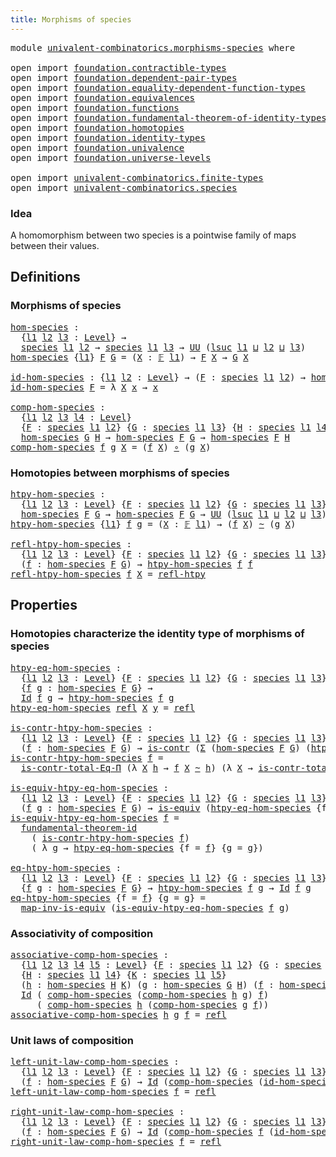 ```yaml
---
title: Morphisms of species
---
```


<pre class="Agda"><a id="46" class="Keyword">module</a> <a id="53" href="univalent-combinatorics.morphisms-species.html" class="Module">univalent-combinatorics.morphisms-species</a> <a id="95" class="Keyword">where</a>

<a id="102" class="Keyword">open</a> <a id="107" class="Keyword">import</a> <a id="114" href="foundation.contractible-types.html" class="Module">foundation.contractible-types</a>
<a id="144" class="Keyword">open</a> <a id="149" class="Keyword">import</a> <a id="156" href="foundation.dependent-pair-types.html" class="Module">foundation.dependent-pair-types</a>
<a id="188" class="Keyword">open</a> <a id="193" class="Keyword">import</a> <a id="200" href="foundation.equality-dependent-function-types.html" class="Module">foundation.equality-dependent-function-types</a>
<a id="245" class="Keyword">open</a> <a id="250" class="Keyword">import</a> <a id="257" href="foundation.equivalences.html" class="Module">foundation.equivalences</a>
<a id="281" class="Keyword">open</a> <a id="286" class="Keyword">import</a> <a id="293" href="foundation.functions.html" class="Module">foundation.functions</a>
<a id="314" class="Keyword">open</a> <a id="319" class="Keyword">import</a> <a id="326" href="foundation.fundamental-theorem-of-identity-types.html" class="Module">foundation.fundamental-theorem-of-identity-types</a>
<a id="375" class="Keyword">open</a> <a id="380" class="Keyword">import</a> <a id="387" href="foundation.homotopies.html" class="Module">foundation.homotopies</a>
<a id="409" class="Keyword">open</a> <a id="414" class="Keyword">import</a> <a id="421" href="foundation.identity-types.html" class="Module">foundation.identity-types</a>
<a id="447" class="Keyword">open</a> <a id="452" class="Keyword">import</a> <a id="459" href="foundation.univalence.html" class="Module">foundation.univalence</a>
<a id="481" class="Keyword">open</a> <a id="486" class="Keyword">import</a> <a id="493" href="foundation.universe-levels.html" class="Module">foundation.universe-levels</a>

<a id="521" class="Keyword">open</a> <a id="526" class="Keyword">import</a> <a id="533" href="univalent-combinatorics.finite-types.html" class="Module">univalent-combinatorics.finite-types</a>
<a id="570" class="Keyword">open</a> <a id="575" class="Keyword">import</a> <a id="582" href="univalent-combinatorics.species.html" class="Module">univalent-combinatorics.species</a>
</pre>
### Idea

A homomorphism between two species is a pointwise family of
maps between their values.

## Definitions

### Morphisms of species

<pre class="Agda"><a id="hom-species"></a><a id="767" href="univalent-combinatorics.morphisms-species.html#767" class="Function">hom-species</a> <a id="779" class="Symbol">:</a>
  <a id="783" class="Symbol">{</a><a id="784" href="univalent-combinatorics.morphisms-species.html#784" class="Bound">l1</a> <a id="787" href="univalent-combinatorics.morphisms-species.html#787" class="Bound">l2</a> <a id="790" href="univalent-combinatorics.morphisms-species.html#790" class="Bound">l3</a> <a id="793" class="Symbol">:</a> <a id="795" href="Agda.Primitive.html#597" class="Postulate">Level</a><a id="800" class="Symbol">}</a> <a id="802" class="Symbol">→</a>
  <a id="806" href="univalent-combinatorics.species.html#429" class="Function">species</a> <a id="814" href="univalent-combinatorics.morphisms-species.html#784" class="Bound">l1</a> <a id="817" href="univalent-combinatorics.morphisms-species.html#787" class="Bound">l2</a> <a id="820" class="Symbol">→</a> <a id="822" href="univalent-combinatorics.species.html#429" class="Function">species</a> <a id="830" href="univalent-combinatorics.morphisms-species.html#784" class="Bound">l1</a> <a id="833" href="univalent-combinatorics.morphisms-species.html#790" class="Bound">l3</a> <a id="836" class="Symbol">→</a> <a id="838" href="foundation-core.universe-levels.html#235" class="Primitive">UU</a> <a id="841" class="Symbol">(</a><a id="842" href="Agda.Primitive.html#780" class="Primitive">lsuc</a> <a id="847" href="univalent-combinatorics.morphisms-species.html#784" class="Bound">l1</a> <a id="850" href="Agda.Primitive.html#810" class="Primitive Operator">⊔</a> <a id="852" href="univalent-combinatorics.morphisms-species.html#787" class="Bound">l2</a> <a id="855" href="Agda.Primitive.html#810" class="Primitive Operator">⊔</a> <a id="857" href="univalent-combinatorics.morphisms-species.html#790" class="Bound">l3</a><a id="859" class="Symbol">)</a>
<a id="861" href="univalent-combinatorics.morphisms-species.html#767" class="Function">hom-species</a> <a id="873" class="Symbol">{</a><a id="874" href="univalent-combinatorics.morphisms-species.html#874" class="Bound">l1</a><a id="876" class="Symbol">}</a> <a id="878" href="univalent-combinatorics.morphisms-species.html#878" class="Bound">F</a> <a id="880" href="univalent-combinatorics.morphisms-species.html#880" class="Bound">G</a> <a id="882" class="Symbol">=</a> <a id="884" class="Symbol">(</a><a id="885" href="univalent-combinatorics.morphisms-species.html#885" class="Bound">X</a> <a id="887" class="Symbol">:</a> <a id="889" href="univalent-combinatorics.finite-types.html#4550" class="Function">𝔽</a> <a id="891" href="univalent-combinatorics.morphisms-species.html#874" class="Bound">l1</a><a id="893" class="Symbol">)</a> <a id="895" class="Symbol">→</a> <a id="897" href="univalent-combinatorics.morphisms-species.html#878" class="Bound">F</a> <a id="899" href="univalent-combinatorics.morphisms-species.html#885" class="Bound">X</a> <a id="901" class="Symbol">→</a> <a id="903" href="univalent-combinatorics.morphisms-species.html#880" class="Bound">G</a> <a id="905" href="univalent-combinatorics.morphisms-species.html#885" class="Bound">X</a>

<a id="id-hom-species"></a><a id="908" href="univalent-combinatorics.morphisms-species.html#908" class="Function">id-hom-species</a> <a id="923" class="Symbol">:</a> <a id="925" class="Symbol">{</a><a id="926" href="univalent-combinatorics.morphisms-species.html#926" class="Bound">l1</a> <a id="929" href="univalent-combinatorics.morphisms-species.html#929" class="Bound">l2</a> <a id="932" class="Symbol">:</a> <a id="934" href="Agda.Primitive.html#597" class="Postulate">Level</a><a id="939" class="Symbol">}</a> <a id="941" class="Symbol">→</a> <a id="943" class="Symbol">(</a><a id="944" href="univalent-combinatorics.morphisms-species.html#944" class="Bound">F</a> <a id="946" class="Symbol">:</a> <a id="948" href="univalent-combinatorics.species.html#429" class="Function">species</a> <a id="956" href="univalent-combinatorics.morphisms-species.html#926" class="Bound">l1</a> <a id="959" href="univalent-combinatorics.morphisms-species.html#929" class="Bound">l2</a><a id="961" class="Symbol">)</a> <a id="963" class="Symbol">→</a> <a id="965" href="univalent-combinatorics.morphisms-species.html#767" class="Function">hom-species</a> <a id="977" href="univalent-combinatorics.morphisms-species.html#944" class="Bound">F</a> <a id="979" href="univalent-combinatorics.morphisms-species.html#944" class="Bound">F</a>
<a id="981" href="univalent-combinatorics.morphisms-species.html#908" class="Function">id-hom-species</a> <a id="996" href="univalent-combinatorics.morphisms-species.html#996" class="Bound">F</a> <a id="998" class="Symbol">=</a> <a id="1000" class="Symbol">λ</a> <a id="1002" href="univalent-combinatorics.morphisms-species.html#1002" class="Bound">X</a> <a id="1004" href="univalent-combinatorics.morphisms-species.html#1004" class="Bound">x</a> <a id="1006" class="Symbol">→</a> <a id="1008" href="univalent-combinatorics.morphisms-species.html#1004" class="Bound">x</a> 

<a id="comp-hom-species"></a><a id="1012" href="univalent-combinatorics.morphisms-species.html#1012" class="Function">comp-hom-species</a> <a id="1029" class="Symbol">:</a>
  <a id="1033" class="Symbol">{</a><a id="1034" href="univalent-combinatorics.morphisms-species.html#1034" class="Bound">l1</a> <a id="1037" href="univalent-combinatorics.morphisms-species.html#1037" class="Bound">l2</a> <a id="1040" href="univalent-combinatorics.morphisms-species.html#1040" class="Bound">l3</a> <a id="1043" href="univalent-combinatorics.morphisms-species.html#1043" class="Bound">l4</a> <a id="1046" class="Symbol">:</a> <a id="1048" href="Agda.Primitive.html#597" class="Postulate">Level</a><a id="1053" class="Symbol">}</a>
  <a id="1057" class="Symbol">{</a><a id="1058" href="univalent-combinatorics.morphisms-species.html#1058" class="Bound">F</a> <a id="1060" class="Symbol">:</a> <a id="1062" href="univalent-combinatorics.species.html#429" class="Function">species</a> <a id="1070" href="univalent-combinatorics.morphisms-species.html#1034" class="Bound">l1</a> <a id="1073" href="univalent-combinatorics.morphisms-species.html#1037" class="Bound">l2</a><a id="1075" class="Symbol">}</a> <a id="1077" class="Symbol">{</a><a id="1078" href="univalent-combinatorics.morphisms-species.html#1078" class="Bound">G</a> <a id="1080" class="Symbol">:</a> <a id="1082" href="univalent-combinatorics.species.html#429" class="Function">species</a> <a id="1090" href="univalent-combinatorics.morphisms-species.html#1034" class="Bound">l1</a> <a id="1093" href="univalent-combinatorics.morphisms-species.html#1040" class="Bound">l3</a><a id="1095" class="Symbol">}</a> <a id="1097" class="Symbol">{</a><a id="1098" href="univalent-combinatorics.morphisms-species.html#1098" class="Bound">H</a> <a id="1100" class="Symbol">:</a> <a id="1102" href="univalent-combinatorics.species.html#429" class="Function">species</a> <a id="1110" href="univalent-combinatorics.morphisms-species.html#1034" class="Bound">l1</a> <a id="1113" href="univalent-combinatorics.morphisms-species.html#1043" class="Bound">l4</a><a id="1115" class="Symbol">}</a> <a id="1117" class="Symbol">→</a>
  <a id="1121" href="univalent-combinatorics.morphisms-species.html#767" class="Function">hom-species</a> <a id="1133" href="univalent-combinatorics.morphisms-species.html#1078" class="Bound">G</a> <a id="1135" href="univalent-combinatorics.morphisms-species.html#1098" class="Bound">H</a> <a id="1137" class="Symbol">→</a> <a id="1139" href="univalent-combinatorics.morphisms-species.html#767" class="Function">hom-species</a> <a id="1151" href="univalent-combinatorics.morphisms-species.html#1058" class="Bound">F</a> <a id="1153" href="univalent-combinatorics.morphisms-species.html#1078" class="Bound">G</a> <a id="1155" class="Symbol">→</a> <a id="1157" href="univalent-combinatorics.morphisms-species.html#767" class="Function">hom-species</a> <a id="1169" href="univalent-combinatorics.morphisms-species.html#1058" class="Bound">F</a> <a id="1171" href="univalent-combinatorics.morphisms-species.html#1098" class="Bound">H</a>
<a id="1173" href="univalent-combinatorics.morphisms-species.html#1012" class="Function">comp-hom-species</a> <a id="1190" href="univalent-combinatorics.morphisms-species.html#1190" class="Bound">f</a> <a id="1192" href="univalent-combinatorics.morphisms-species.html#1192" class="Bound">g</a> <a id="1194" href="univalent-combinatorics.morphisms-species.html#1194" class="Bound">X</a> <a id="1196" class="Symbol">=</a> <a id="1198" class="Symbol">(</a><a id="1199" href="univalent-combinatorics.morphisms-species.html#1190" class="Bound">f</a> <a id="1201" href="univalent-combinatorics.morphisms-species.html#1194" class="Bound">X</a><a id="1202" class="Symbol">)</a> <a id="1204" href="foundation-core.functions.html#420" class="Function Operator">∘</a> <a id="1206" class="Symbol">(</a><a id="1207" href="univalent-combinatorics.morphisms-species.html#1192" class="Bound">g</a> <a id="1209" href="univalent-combinatorics.morphisms-species.html#1194" class="Bound">X</a><a id="1210" class="Symbol">)</a>
</pre>
### Homotopies between morphisms of species

<pre class="Agda"><a id="htpy-hom-species"></a><a id="1270" href="univalent-combinatorics.morphisms-species.html#1270" class="Function">htpy-hom-species</a> <a id="1287" class="Symbol">:</a>
  <a id="1291" class="Symbol">{</a><a id="1292" href="univalent-combinatorics.morphisms-species.html#1292" class="Bound">l1</a> <a id="1295" href="univalent-combinatorics.morphisms-species.html#1295" class="Bound">l2</a> <a id="1298" href="univalent-combinatorics.morphisms-species.html#1298" class="Bound">l3</a> <a id="1301" class="Symbol">:</a> <a id="1303" href="Agda.Primitive.html#597" class="Postulate">Level</a><a id="1308" class="Symbol">}</a> <a id="1310" class="Symbol">{</a><a id="1311" href="univalent-combinatorics.morphisms-species.html#1311" class="Bound">F</a> <a id="1313" class="Symbol">:</a> <a id="1315" href="univalent-combinatorics.species.html#429" class="Function">species</a> <a id="1323" href="univalent-combinatorics.morphisms-species.html#1292" class="Bound">l1</a> <a id="1326" href="univalent-combinatorics.morphisms-species.html#1295" class="Bound">l2</a><a id="1328" class="Symbol">}</a> <a id="1330" class="Symbol">{</a><a id="1331" href="univalent-combinatorics.morphisms-species.html#1331" class="Bound">G</a> <a id="1333" class="Symbol">:</a> <a id="1335" href="univalent-combinatorics.species.html#429" class="Function">species</a> <a id="1343" href="univalent-combinatorics.morphisms-species.html#1292" class="Bound">l1</a> <a id="1346" href="univalent-combinatorics.morphisms-species.html#1298" class="Bound">l3</a><a id="1348" class="Symbol">}</a> <a id="1350" class="Symbol">→</a>
  <a id="1354" href="univalent-combinatorics.morphisms-species.html#767" class="Function">hom-species</a> <a id="1366" href="univalent-combinatorics.morphisms-species.html#1311" class="Bound">F</a> <a id="1368" href="univalent-combinatorics.morphisms-species.html#1331" class="Bound">G</a> <a id="1370" class="Symbol">→</a> <a id="1372" href="univalent-combinatorics.morphisms-species.html#767" class="Function">hom-species</a> <a id="1384" href="univalent-combinatorics.morphisms-species.html#1311" class="Bound">F</a> <a id="1386" href="univalent-combinatorics.morphisms-species.html#1331" class="Bound">G</a> <a id="1388" class="Symbol">→</a> <a id="1390" href="foundation-core.universe-levels.html#235" class="Primitive">UU</a> <a id="1393" class="Symbol">(</a><a id="1394" href="Agda.Primitive.html#780" class="Primitive">lsuc</a> <a id="1399" href="univalent-combinatorics.morphisms-species.html#1292" class="Bound">l1</a> <a id="1402" href="Agda.Primitive.html#810" class="Primitive Operator">⊔</a> <a id="1404" href="univalent-combinatorics.morphisms-species.html#1295" class="Bound">l2</a> <a id="1407" href="Agda.Primitive.html#810" class="Primitive Operator">⊔</a> <a id="1409" href="univalent-combinatorics.morphisms-species.html#1298" class="Bound">l3</a><a id="1411" class="Symbol">)</a>
<a id="1413" href="univalent-combinatorics.morphisms-species.html#1270" class="Function">htpy-hom-species</a> <a id="1430" class="Symbol">{</a><a id="1431" href="univalent-combinatorics.morphisms-species.html#1431" class="Bound">l1</a><a id="1433" class="Symbol">}</a> <a id="1435" href="univalent-combinatorics.morphisms-species.html#1435" class="Bound">f</a> <a id="1437" href="univalent-combinatorics.morphisms-species.html#1437" class="Bound">g</a> <a id="1439" class="Symbol">=</a> <a id="1441" class="Symbol">(</a><a id="1442" href="univalent-combinatorics.morphisms-species.html#1442" class="Bound">X</a> <a id="1444" class="Symbol">:</a> <a id="1446" href="univalent-combinatorics.finite-types.html#4550" class="Function">𝔽</a> <a id="1448" href="univalent-combinatorics.morphisms-species.html#1431" class="Bound">l1</a><a id="1450" class="Symbol">)</a> <a id="1452" class="Symbol">→</a> <a id="1454" class="Symbol">(</a><a id="1455" href="univalent-combinatorics.morphisms-species.html#1435" class="Bound">f</a> <a id="1457" href="univalent-combinatorics.morphisms-species.html#1442" class="Bound">X</a><a id="1458" class="Symbol">)</a> <a id="1460" href="foundation-core.homotopies.html#1249" class="Function Operator">~</a> <a id="1462" class="Symbol">(</a><a id="1463" href="univalent-combinatorics.morphisms-species.html#1437" class="Bound">g</a> <a id="1465" href="univalent-combinatorics.morphisms-species.html#1442" class="Bound">X</a><a id="1466" class="Symbol">)</a>

<a id="refl-htpy-hom-species"></a><a id="1469" href="univalent-combinatorics.morphisms-species.html#1469" class="Function">refl-htpy-hom-species</a> <a id="1491" class="Symbol">:</a>
  <a id="1495" class="Symbol">{</a><a id="1496" href="univalent-combinatorics.morphisms-species.html#1496" class="Bound">l1</a> <a id="1499" href="univalent-combinatorics.morphisms-species.html#1499" class="Bound">l2</a> <a id="1502" href="univalent-combinatorics.morphisms-species.html#1502" class="Bound">l3</a> <a id="1505" class="Symbol">:</a> <a id="1507" href="Agda.Primitive.html#597" class="Postulate">Level</a><a id="1512" class="Symbol">}</a> <a id="1514" class="Symbol">{</a><a id="1515" href="univalent-combinatorics.morphisms-species.html#1515" class="Bound">F</a> <a id="1517" class="Symbol">:</a> <a id="1519" href="univalent-combinatorics.species.html#429" class="Function">species</a> <a id="1527" href="univalent-combinatorics.morphisms-species.html#1496" class="Bound">l1</a> <a id="1530" href="univalent-combinatorics.morphisms-species.html#1499" class="Bound">l2</a><a id="1532" class="Symbol">}</a> <a id="1534" class="Symbol">{</a><a id="1535" href="univalent-combinatorics.morphisms-species.html#1535" class="Bound">G</a> <a id="1537" class="Symbol">:</a> <a id="1539" href="univalent-combinatorics.species.html#429" class="Function">species</a> <a id="1547" href="univalent-combinatorics.morphisms-species.html#1496" class="Bound">l1</a> <a id="1550" href="univalent-combinatorics.morphisms-species.html#1502" class="Bound">l3</a><a id="1552" class="Symbol">}</a>
  <a id="1556" class="Symbol">(</a><a id="1557" href="univalent-combinatorics.morphisms-species.html#1557" class="Bound">f</a> <a id="1559" class="Symbol">:</a> <a id="1561" href="univalent-combinatorics.morphisms-species.html#767" class="Function">hom-species</a> <a id="1573" href="univalent-combinatorics.morphisms-species.html#1515" class="Bound">F</a> <a id="1575" href="univalent-combinatorics.morphisms-species.html#1535" class="Bound">G</a><a id="1576" class="Symbol">)</a> <a id="1578" class="Symbol">→</a> <a id="1580" href="univalent-combinatorics.morphisms-species.html#1270" class="Function">htpy-hom-species</a> <a id="1597" href="univalent-combinatorics.morphisms-species.html#1557" class="Bound">f</a> <a id="1599" href="univalent-combinatorics.morphisms-species.html#1557" class="Bound">f</a>
<a id="1601" href="univalent-combinatorics.morphisms-species.html#1469" class="Function">refl-htpy-hom-species</a> <a id="1623" href="univalent-combinatorics.morphisms-species.html#1623" class="Bound">f</a> <a id="1625" href="univalent-combinatorics.morphisms-species.html#1625" class="Bound">X</a> <a id="1627" class="Symbol">=</a> <a id="1629" href="foundation-core.homotopies.html#1368" class="Function">refl-htpy</a>
</pre>
## Properties

### Homotopies characterize the identity type of morphisms of species

<pre class="Agda"><a id="htpy-eq-hom-species"></a><a id="1738" href="univalent-combinatorics.morphisms-species.html#1738" class="Function">htpy-eq-hom-species</a> <a id="1758" class="Symbol">:</a>
  <a id="1762" class="Symbol">{</a><a id="1763" href="univalent-combinatorics.morphisms-species.html#1763" class="Bound">l1</a> <a id="1766" href="univalent-combinatorics.morphisms-species.html#1766" class="Bound">l2</a> <a id="1769" href="univalent-combinatorics.morphisms-species.html#1769" class="Bound">l3</a> <a id="1772" class="Symbol">:</a> <a id="1774" href="Agda.Primitive.html#597" class="Postulate">Level</a><a id="1779" class="Symbol">}</a> <a id="1781" class="Symbol">{</a><a id="1782" href="univalent-combinatorics.morphisms-species.html#1782" class="Bound">F</a> <a id="1784" class="Symbol">:</a> <a id="1786" href="univalent-combinatorics.species.html#429" class="Function">species</a> <a id="1794" href="univalent-combinatorics.morphisms-species.html#1763" class="Bound">l1</a> <a id="1797" href="univalent-combinatorics.morphisms-species.html#1766" class="Bound">l2</a><a id="1799" class="Symbol">}</a> <a id="1801" class="Symbol">{</a><a id="1802" href="univalent-combinatorics.morphisms-species.html#1802" class="Bound">G</a> <a id="1804" class="Symbol">:</a> <a id="1806" href="univalent-combinatorics.species.html#429" class="Function">species</a> <a id="1814" href="univalent-combinatorics.morphisms-species.html#1763" class="Bound">l1</a> <a id="1817" href="univalent-combinatorics.morphisms-species.html#1769" class="Bound">l3</a><a id="1819" class="Symbol">}</a>
  <a id="1823" class="Symbol">{</a><a id="1824" href="univalent-combinatorics.morphisms-species.html#1824" class="Bound">f</a> <a id="1826" href="univalent-combinatorics.morphisms-species.html#1826" class="Bound">g</a> <a id="1828" class="Symbol">:</a> <a id="1830" href="univalent-combinatorics.morphisms-species.html#767" class="Function">hom-species</a> <a id="1842" href="univalent-combinatorics.morphisms-species.html#1782" class="Bound">F</a> <a id="1844" href="univalent-combinatorics.morphisms-species.html#1802" class="Bound">G</a><a id="1845" class="Symbol">}</a> <a id="1847" class="Symbol">→</a>
  <a id="1851" href="foundation-core.identity-types.html#1767" class="Datatype">Id</a> <a id="1854" href="univalent-combinatorics.morphisms-species.html#1824" class="Bound">f</a> <a id="1856" href="univalent-combinatorics.morphisms-species.html#1826" class="Bound">g</a> <a id="1858" class="Symbol">→</a> <a id="1860" href="univalent-combinatorics.morphisms-species.html#1270" class="Function">htpy-hom-species</a> <a id="1877" href="univalent-combinatorics.morphisms-species.html#1824" class="Bound">f</a> <a id="1879" href="univalent-combinatorics.morphisms-species.html#1826" class="Bound">g</a>
<a id="1881" href="univalent-combinatorics.morphisms-species.html#1738" class="Function">htpy-eq-hom-species</a> <a id="1901" href="foundation-core.identity-types.html#1820" class="InductiveConstructor">refl</a> <a id="1906" href="univalent-combinatorics.morphisms-species.html#1906" class="Bound">X</a> <a id="1908" href="univalent-combinatorics.morphisms-species.html#1908" class="Bound">y</a> <a id="1910" class="Symbol">=</a> <a id="1912" href="foundation-core.identity-types.html#1820" class="InductiveConstructor">refl</a>

<a id="is-contr-htpy-hom-species"></a><a id="1918" href="univalent-combinatorics.morphisms-species.html#1918" class="Function">is-contr-htpy-hom-species</a> <a id="1944" class="Symbol">:</a>
  <a id="1948" class="Symbol">{</a><a id="1949" href="univalent-combinatorics.morphisms-species.html#1949" class="Bound">l1</a> <a id="1952" href="univalent-combinatorics.morphisms-species.html#1952" class="Bound">l2</a> <a id="1955" href="univalent-combinatorics.morphisms-species.html#1955" class="Bound">l3</a> <a id="1958" class="Symbol">:</a> <a id="1960" href="Agda.Primitive.html#597" class="Postulate">Level</a><a id="1965" class="Symbol">}</a> <a id="1967" class="Symbol">{</a><a id="1968" href="univalent-combinatorics.morphisms-species.html#1968" class="Bound">F</a> <a id="1970" class="Symbol">:</a> <a id="1972" href="univalent-combinatorics.species.html#429" class="Function">species</a> <a id="1980" href="univalent-combinatorics.morphisms-species.html#1949" class="Bound">l1</a> <a id="1983" href="univalent-combinatorics.morphisms-species.html#1952" class="Bound">l2</a><a id="1985" class="Symbol">}</a> <a id="1987" class="Symbol">{</a><a id="1988" href="univalent-combinatorics.morphisms-species.html#1988" class="Bound">G</a> <a id="1990" class="Symbol">:</a> <a id="1992" href="univalent-combinatorics.species.html#429" class="Function">species</a> <a id="2000" href="univalent-combinatorics.morphisms-species.html#1949" class="Bound">l1</a> <a id="2003" href="univalent-combinatorics.morphisms-species.html#1955" class="Bound">l3</a><a id="2005" class="Symbol">}</a>
  <a id="2009" class="Symbol">(</a><a id="2010" href="univalent-combinatorics.morphisms-species.html#2010" class="Bound">f</a> <a id="2012" class="Symbol">:</a> <a id="2014" href="univalent-combinatorics.morphisms-species.html#767" class="Function">hom-species</a> <a id="2026" href="univalent-combinatorics.morphisms-species.html#1968" class="Bound">F</a> <a id="2028" href="univalent-combinatorics.morphisms-species.html#1988" class="Bound">G</a><a id="2029" class="Symbol">)</a> <a id="2031" class="Symbol">→</a> <a id="2033" href="foundation-core.contractible-types.html#1006" class="Function">is-contr</a> <a id="2042" class="Symbol">(</a><a id="2043" href="foundation-core.dependent-pair-types.html#515" class="Record">Σ</a> <a id="2045" class="Symbol">(</a><a id="2046" href="univalent-combinatorics.morphisms-species.html#767" class="Function">hom-species</a> <a id="2058" href="univalent-combinatorics.morphisms-species.html#1968" class="Bound">F</a> <a id="2060" href="univalent-combinatorics.morphisms-species.html#1988" class="Bound">G</a><a id="2061" class="Symbol">)</a> <a id="2063" class="Symbol">(</a><a id="2064" href="univalent-combinatorics.morphisms-species.html#1270" class="Function">htpy-hom-species</a> <a id="2081" href="univalent-combinatorics.morphisms-species.html#2010" class="Bound">f</a><a id="2082" class="Symbol">))</a>
<a id="2085" href="univalent-combinatorics.morphisms-species.html#1918" class="Function">is-contr-htpy-hom-species</a> <a id="2111" href="univalent-combinatorics.morphisms-species.html#2111" class="Bound">f</a> <a id="2113" class="Symbol">=</a>
  <a id="2117" href="foundation.equality-dependent-function-types.html#1031" class="Function">is-contr-total-Eq-Π</a> <a id="2137" class="Symbol">(λ</a> <a id="2140" href="univalent-combinatorics.morphisms-species.html#2140" class="Bound">X</a> <a id="2142" href="univalent-combinatorics.morphisms-species.html#2142" class="Bound">h</a> <a id="2144" class="Symbol">→</a> <a id="2146" href="univalent-combinatorics.morphisms-species.html#2111" class="Bound">f</a> <a id="2148" href="univalent-combinatorics.morphisms-species.html#2140" class="Bound">X</a> <a id="2150" href="foundation-core.homotopies.html#1249" class="Function Operator">~</a> <a id="2152" href="univalent-combinatorics.morphisms-species.html#2142" class="Bound">h</a><a id="2153" class="Symbol">)</a> <a id="2155" class="Symbol">(λ</a> <a id="2158" href="univalent-combinatorics.morphisms-species.html#2158" class="Bound">X</a> <a id="2160" class="Symbol">→</a> <a id="2162" href="foundation.homotopies.html#3155" class="Function">is-contr-total-htpy</a> <a id="2182" class="Symbol">(</a><a id="2183" href="univalent-combinatorics.morphisms-species.html#2111" class="Bound">f</a> <a id="2185" href="univalent-combinatorics.morphisms-species.html#2158" class="Bound">X</a><a id="2186" class="Symbol">))</a>

<a id="is-equiv-htpy-eq-hom-species"></a><a id="2190" href="univalent-combinatorics.morphisms-species.html#2190" class="Function">is-equiv-htpy-eq-hom-species</a> <a id="2219" class="Symbol">:</a>
  <a id="2223" class="Symbol">{</a><a id="2224" href="univalent-combinatorics.morphisms-species.html#2224" class="Bound">l1</a> <a id="2227" href="univalent-combinatorics.morphisms-species.html#2227" class="Bound">l2</a> <a id="2230" href="univalent-combinatorics.morphisms-species.html#2230" class="Bound">l3</a> <a id="2233" class="Symbol">:</a> <a id="2235" href="Agda.Primitive.html#597" class="Postulate">Level</a><a id="2240" class="Symbol">}</a> <a id="2242" class="Symbol">{</a><a id="2243" href="univalent-combinatorics.morphisms-species.html#2243" class="Bound">F</a> <a id="2245" class="Symbol">:</a> <a id="2247" href="univalent-combinatorics.species.html#429" class="Function">species</a> <a id="2255" href="univalent-combinatorics.morphisms-species.html#2224" class="Bound">l1</a> <a id="2258" href="univalent-combinatorics.morphisms-species.html#2227" class="Bound">l2</a><a id="2260" class="Symbol">}</a> <a id="2262" class="Symbol">{</a><a id="2263" href="univalent-combinatorics.morphisms-species.html#2263" class="Bound">G</a> <a id="2265" class="Symbol">:</a> <a id="2267" href="univalent-combinatorics.species.html#429" class="Function">species</a> <a id="2275" href="univalent-combinatorics.morphisms-species.html#2224" class="Bound">l1</a> <a id="2278" href="univalent-combinatorics.morphisms-species.html#2230" class="Bound">l3</a><a id="2280" class="Symbol">}</a>
  <a id="2284" class="Symbol">(</a><a id="2285" href="univalent-combinatorics.morphisms-species.html#2285" class="Bound">f</a> <a id="2287" href="univalent-combinatorics.morphisms-species.html#2287" class="Bound">g</a> <a id="2289" class="Symbol">:</a> <a id="2291" href="univalent-combinatorics.morphisms-species.html#767" class="Function">hom-species</a> <a id="2303" href="univalent-combinatorics.morphisms-species.html#2243" class="Bound">F</a> <a id="2305" href="univalent-combinatorics.morphisms-species.html#2263" class="Bound">G</a><a id="2306" class="Symbol">)</a> <a id="2308" class="Symbol">→</a> <a id="2310" href="foundation-core.equivalences.html#1556" class="Function">is-equiv</a> <a id="2319" class="Symbol">(</a><a id="2320" href="univalent-combinatorics.morphisms-species.html#1738" class="Function">htpy-eq-hom-species</a> <a id="2340" class="Symbol">{</a><a id="2341" class="Argument">f</a> <a id="2343" class="Symbol">=</a> <a id="2345" href="univalent-combinatorics.morphisms-species.html#2285" class="Bound">f</a><a id="2346" class="Symbol">}</a> <a id="2348" class="Symbol">{</a><a id="2349" class="Argument">g</a> <a id="2351" class="Symbol">=</a> <a id="2353" href="univalent-combinatorics.morphisms-species.html#2287" class="Bound">g</a><a id="2354" class="Symbol">})</a>
<a id="2357" href="univalent-combinatorics.morphisms-species.html#2190" class="Function">is-equiv-htpy-eq-hom-species</a> <a id="2386" href="univalent-combinatorics.morphisms-species.html#2386" class="Bound">f</a> <a id="2388" class="Symbol">=</a>
  <a id="2392" href="foundation-core.fundamental-theorem-of-identity-types.html#1894" class="Function">fundamental-theorem-id</a>
    <a id="2419" class="Symbol">(</a> <a id="2421" href="univalent-combinatorics.morphisms-species.html#1918" class="Function">is-contr-htpy-hom-species</a> <a id="2447" href="univalent-combinatorics.morphisms-species.html#2386" class="Bound">f</a><a id="2448" class="Symbol">)</a>
    <a id="2454" class="Symbol">(</a> <a id="2456" class="Symbol">λ</a> <a id="2458" href="univalent-combinatorics.morphisms-species.html#2458" class="Bound">g</a> <a id="2460" class="Symbol">→</a> <a id="2462" href="univalent-combinatorics.morphisms-species.html#1738" class="Function">htpy-eq-hom-species</a> <a id="2482" class="Symbol">{</a><a id="2483" class="Argument">f</a> <a id="2485" class="Symbol">=</a> <a id="2487" href="univalent-combinatorics.morphisms-species.html#2386" class="Bound">f</a><a id="2488" class="Symbol">}</a> <a id="2490" class="Symbol">{</a><a id="2491" class="Argument">g</a> <a id="2493" class="Symbol">=</a> <a id="2495" href="univalent-combinatorics.morphisms-species.html#2458" class="Bound">g</a><a id="2496" class="Symbol">})</a>

<a id="eq-htpy-hom-species"></a><a id="2500" href="univalent-combinatorics.morphisms-species.html#2500" class="Function">eq-htpy-hom-species</a> <a id="2520" class="Symbol">:</a>
  <a id="2524" class="Symbol">{</a><a id="2525" href="univalent-combinatorics.morphisms-species.html#2525" class="Bound">l1</a> <a id="2528" href="univalent-combinatorics.morphisms-species.html#2528" class="Bound">l2</a> <a id="2531" href="univalent-combinatorics.morphisms-species.html#2531" class="Bound">l3</a> <a id="2534" class="Symbol">:</a> <a id="2536" href="Agda.Primitive.html#597" class="Postulate">Level</a><a id="2541" class="Symbol">}</a> <a id="2543" class="Symbol">{</a><a id="2544" href="univalent-combinatorics.morphisms-species.html#2544" class="Bound">F</a> <a id="2546" class="Symbol">:</a> <a id="2548" href="univalent-combinatorics.species.html#429" class="Function">species</a> <a id="2556" href="univalent-combinatorics.morphisms-species.html#2525" class="Bound">l1</a> <a id="2559" href="univalent-combinatorics.morphisms-species.html#2528" class="Bound">l2</a><a id="2561" class="Symbol">}</a> <a id="2563" class="Symbol">{</a><a id="2564" href="univalent-combinatorics.morphisms-species.html#2564" class="Bound">G</a> <a id="2566" class="Symbol">:</a> <a id="2568" href="univalent-combinatorics.species.html#429" class="Function">species</a> <a id="2576" href="univalent-combinatorics.morphisms-species.html#2525" class="Bound">l1</a> <a id="2579" href="univalent-combinatorics.morphisms-species.html#2531" class="Bound">l3</a><a id="2581" class="Symbol">}</a>
  <a id="2585" class="Symbol">{</a><a id="2586" href="univalent-combinatorics.morphisms-species.html#2586" class="Bound">f</a> <a id="2588" href="univalent-combinatorics.morphisms-species.html#2588" class="Bound">g</a> <a id="2590" class="Symbol">:</a> <a id="2592" href="univalent-combinatorics.morphisms-species.html#767" class="Function">hom-species</a> <a id="2604" href="univalent-combinatorics.morphisms-species.html#2544" class="Bound">F</a> <a id="2606" href="univalent-combinatorics.morphisms-species.html#2564" class="Bound">G</a><a id="2607" class="Symbol">}</a> <a id="2609" class="Symbol">→</a> <a id="2611" href="univalent-combinatorics.morphisms-species.html#1270" class="Function">htpy-hom-species</a> <a id="2628" href="univalent-combinatorics.morphisms-species.html#2586" class="Bound">f</a> <a id="2630" href="univalent-combinatorics.morphisms-species.html#2588" class="Bound">g</a> <a id="2632" class="Symbol">→</a> <a id="2634" href="foundation-core.identity-types.html#1767" class="Datatype">Id</a> <a id="2637" href="univalent-combinatorics.morphisms-species.html#2586" class="Bound">f</a> <a id="2639" href="univalent-combinatorics.morphisms-species.html#2588" class="Bound">g</a> 
<a id="2642" href="univalent-combinatorics.morphisms-species.html#2500" class="Function">eq-htpy-hom-species</a> <a id="2662" class="Symbol">{</a><a id="2663" class="Argument">f</a> <a id="2665" class="Symbol">=</a> <a id="2667" href="univalent-combinatorics.morphisms-species.html#2667" class="Bound">f</a><a id="2668" class="Symbol">}</a> <a id="2670" class="Symbol">{</a><a id="2671" class="Argument">g</a> <a id="2673" class="Symbol">=</a> <a id="2675" href="univalent-combinatorics.morphisms-species.html#2675" class="Bound">g</a><a id="2676" class="Symbol">}</a> <a id="2678" class="Symbol">=</a>
  <a id="2682" href="foundation-core.equivalences.html#4187" class="Function">map-inv-is-equiv</a> <a id="2699" class="Symbol">(</a><a id="2700" href="univalent-combinatorics.morphisms-species.html#2190" class="Function">is-equiv-htpy-eq-hom-species</a> <a id="2729" href="univalent-combinatorics.morphisms-species.html#2667" class="Bound">f</a> <a id="2731" href="univalent-combinatorics.morphisms-species.html#2675" class="Bound">g</a><a id="2732" class="Symbol">)</a>
</pre>
### Associativity of composition

<pre class="Agda"><a id="associative-comp-hom-species"></a><a id="2781" href="univalent-combinatorics.morphisms-species.html#2781" class="Function">associative-comp-hom-species</a> <a id="2810" class="Symbol">:</a>
  <a id="2814" class="Symbol">{</a><a id="2815" href="univalent-combinatorics.morphisms-species.html#2815" class="Bound">l1</a> <a id="2818" href="univalent-combinatorics.morphisms-species.html#2818" class="Bound">l2</a> <a id="2821" href="univalent-combinatorics.morphisms-species.html#2821" class="Bound">l3</a> <a id="2824" href="univalent-combinatorics.morphisms-species.html#2824" class="Bound">l4</a> <a id="2827" href="univalent-combinatorics.morphisms-species.html#2827" class="Bound">l5</a> <a id="2830" class="Symbol">:</a> <a id="2832" href="Agda.Primitive.html#597" class="Postulate">Level</a><a id="2837" class="Symbol">}</a> <a id="2839" class="Symbol">{</a><a id="2840" href="univalent-combinatorics.morphisms-species.html#2840" class="Bound">F</a> <a id="2842" class="Symbol">:</a> <a id="2844" href="univalent-combinatorics.species.html#429" class="Function">species</a> <a id="2852" href="univalent-combinatorics.morphisms-species.html#2815" class="Bound">l1</a> <a id="2855" href="univalent-combinatorics.morphisms-species.html#2818" class="Bound">l2</a><a id="2857" class="Symbol">}</a> <a id="2859" class="Symbol">{</a><a id="2860" href="univalent-combinatorics.morphisms-species.html#2860" class="Bound">G</a> <a id="2862" class="Symbol">:</a> <a id="2864" href="univalent-combinatorics.species.html#429" class="Function">species</a> <a id="2872" href="univalent-combinatorics.morphisms-species.html#2815" class="Bound">l1</a> <a id="2875" href="univalent-combinatorics.morphisms-species.html#2821" class="Bound">l3</a><a id="2877" class="Symbol">}</a>
  <a id="2881" class="Symbol">{</a><a id="2882" href="univalent-combinatorics.morphisms-species.html#2882" class="Bound">H</a> <a id="2884" class="Symbol">:</a> <a id="2886" href="univalent-combinatorics.species.html#429" class="Function">species</a> <a id="2894" href="univalent-combinatorics.morphisms-species.html#2815" class="Bound">l1</a> <a id="2897" href="univalent-combinatorics.morphisms-species.html#2824" class="Bound">l4</a><a id="2899" class="Symbol">}</a> <a id="2901" class="Symbol">{</a><a id="2902" href="univalent-combinatorics.morphisms-species.html#2902" class="Bound">K</a> <a id="2904" class="Symbol">:</a> <a id="2906" href="univalent-combinatorics.species.html#429" class="Function">species</a> <a id="2914" href="univalent-combinatorics.morphisms-species.html#2815" class="Bound">l1</a> <a id="2917" href="univalent-combinatorics.morphisms-species.html#2827" class="Bound">l5</a><a id="2919" class="Symbol">}</a>
  <a id="2923" class="Symbol">(</a><a id="2924" href="univalent-combinatorics.morphisms-species.html#2924" class="Bound">h</a> <a id="2926" class="Symbol">:</a> <a id="2928" href="univalent-combinatorics.morphisms-species.html#767" class="Function">hom-species</a> <a id="2940" href="univalent-combinatorics.morphisms-species.html#2882" class="Bound">H</a> <a id="2942" href="univalent-combinatorics.morphisms-species.html#2902" class="Bound">K</a><a id="2943" class="Symbol">)</a> <a id="2945" class="Symbol">(</a><a id="2946" href="univalent-combinatorics.morphisms-species.html#2946" class="Bound">g</a> <a id="2948" class="Symbol">:</a> <a id="2950" href="univalent-combinatorics.morphisms-species.html#767" class="Function">hom-species</a> <a id="2962" href="univalent-combinatorics.morphisms-species.html#2860" class="Bound">G</a> <a id="2964" href="univalent-combinatorics.morphisms-species.html#2882" class="Bound">H</a><a id="2965" class="Symbol">)</a> <a id="2967" class="Symbol">(</a><a id="2968" href="univalent-combinatorics.morphisms-species.html#2968" class="Bound">f</a> <a id="2970" class="Symbol">:</a> <a id="2972" href="univalent-combinatorics.morphisms-species.html#767" class="Function">hom-species</a> <a id="2984" href="univalent-combinatorics.morphisms-species.html#2840" class="Bound">F</a> <a id="2986" href="univalent-combinatorics.morphisms-species.html#2860" class="Bound">G</a><a id="2987" class="Symbol">)</a> <a id="2989" class="Symbol">→</a>
  <a id="2993" href="foundation-core.identity-types.html#1767" class="Datatype">Id</a> <a id="2996" class="Symbol">(</a> <a id="2998" href="univalent-combinatorics.morphisms-species.html#1012" class="Function">comp-hom-species</a> <a id="3015" class="Symbol">(</a><a id="3016" href="univalent-combinatorics.morphisms-species.html#1012" class="Function">comp-hom-species</a> <a id="3033" href="univalent-combinatorics.morphisms-species.html#2924" class="Bound">h</a> <a id="3035" href="univalent-combinatorics.morphisms-species.html#2946" class="Bound">g</a><a id="3036" class="Symbol">)</a> <a id="3038" href="univalent-combinatorics.morphisms-species.html#2968" class="Bound">f</a><a id="3039" class="Symbol">)</a>
     <a id="3046" class="Symbol">(</a> <a id="3048" href="univalent-combinatorics.morphisms-species.html#1012" class="Function">comp-hom-species</a> <a id="3065" href="univalent-combinatorics.morphisms-species.html#2924" class="Bound">h</a> <a id="3067" class="Symbol">(</a><a id="3068" href="univalent-combinatorics.morphisms-species.html#1012" class="Function">comp-hom-species</a> <a id="3085" href="univalent-combinatorics.morphisms-species.html#2946" class="Bound">g</a> <a id="3087" href="univalent-combinatorics.morphisms-species.html#2968" class="Bound">f</a><a id="3088" class="Symbol">))</a>
<a id="3091" href="univalent-combinatorics.morphisms-species.html#2781" class="Function">associative-comp-hom-species</a> <a id="3120" href="univalent-combinatorics.morphisms-species.html#3120" class="Bound">h</a> <a id="3122" href="univalent-combinatorics.morphisms-species.html#3122" class="Bound">g</a> <a id="3124" href="univalent-combinatorics.morphisms-species.html#3124" class="Bound">f</a> <a id="3126" class="Symbol">=</a> <a id="3128" href="foundation-core.identity-types.html#1820" class="InductiveConstructor">refl</a>
</pre>
### Unit laws of composition

<pre class="Agda"><a id="left-unit-law-comp-hom-species"></a><a id="3176" href="univalent-combinatorics.morphisms-species.html#3176" class="Function">left-unit-law-comp-hom-species</a> <a id="3207" class="Symbol">:</a>
  <a id="3211" class="Symbol">{</a><a id="3212" href="univalent-combinatorics.morphisms-species.html#3212" class="Bound">l1</a> <a id="3215" href="univalent-combinatorics.morphisms-species.html#3215" class="Bound">l2</a> <a id="3218" href="univalent-combinatorics.morphisms-species.html#3218" class="Bound">l3</a> <a id="3221" class="Symbol">:</a> <a id="3223" href="Agda.Primitive.html#597" class="Postulate">Level</a><a id="3228" class="Symbol">}</a> <a id="3230" class="Symbol">{</a><a id="3231" href="univalent-combinatorics.morphisms-species.html#3231" class="Bound">F</a> <a id="3233" class="Symbol">:</a> <a id="3235" href="univalent-combinatorics.species.html#429" class="Function">species</a> <a id="3243" href="univalent-combinatorics.morphisms-species.html#3212" class="Bound">l1</a> <a id="3246" href="univalent-combinatorics.morphisms-species.html#3215" class="Bound">l2</a><a id="3248" class="Symbol">}</a> <a id="3250" class="Symbol">{</a><a id="3251" href="univalent-combinatorics.morphisms-species.html#3251" class="Bound">G</a> <a id="3253" class="Symbol">:</a> <a id="3255" href="univalent-combinatorics.species.html#429" class="Function">species</a> <a id="3263" href="univalent-combinatorics.morphisms-species.html#3212" class="Bound">l1</a> <a id="3266" href="univalent-combinatorics.morphisms-species.html#3218" class="Bound">l3</a><a id="3268" class="Symbol">}</a>
  <a id="3272" class="Symbol">(</a><a id="3273" href="univalent-combinatorics.morphisms-species.html#3273" class="Bound">f</a> <a id="3275" class="Symbol">:</a> <a id="3277" href="univalent-combinatorics.morphisms-species.html#767" class="Function">hom-species</a> <a id="3289" href="univalent-combinatorics.morphisms-species.html#3231" class="Bound">F</a> <a id="3291" href="univalent-combinatorics.morphisms-species.html#3251" class="Bound">G</a><a id="3292" class="Symbol">)</a> <a id="3294" class="Symbol">→</a> <a id="3296" href="foundation-core.identity-types.html#1767" class="Datatype">Id</a> <a id="3299" class="Symbol">(</a><a id="3300" href="univalent-combinatorics.morphisms-species.html#1012" class="Function">comp-hom-species</a> <a id="3317" class="Symbol">(</a><a id="3318" href="univalent-combinatorics.morphisms-species.html#908" class="Function">id-hom-species</a> <a id="3333" href="univalent-combinatorics.morphisms-species.html#3251" class="Bound">G</a><a id="3334" class="Symbol">)</a> <a id="3336" href="univalent-combinatorics.morphisms-species.html#3273" class="Bound">f</a><a id="3337" class="Symbol">)</a> <a id="3339" href="univalent-combinatorics.morphisms-species.html#3273" class="Bound">f</a>
<a id="3341" href="univalent-combinatorics.morphisms-species.html#3176" class="Function">left-unit-law-comp-hom-species</a> <a id="3372" href="univalent-combinatorics.morphisms-species.html#3372" class="Bound">f</a> <a id="3374" class="Symbol">=</a> <a id="3376" href="foundation-core.identity-types.html#1820" class="InductiveConstructor">refl</a>

<a id="right-unit-law-comp-hom-species"></a><a id="3382" href="univalent-combinatorics.morphisms-species.html#3382" class="Function">right-unit-law-comp-hom-species</a> <a id="3414" class="Symbol">:</a>
  <a id="3418" class="Symbol">{</a><a id="3419" href="univalent-combinatorics.morphisms-species.html#3419" class="Bound">l1</a> <a id="3422" href="univalent-combinatorics.morphisms-species.html#3422" class="Bound">l2</a> <a id="3425" href="univalent-combinatorics.morphisms-species.html#3425" class="Bound">l3</a> <a id="3428" class="Symbol">:</a> <a id="3430" href="Agda.Primitive.html#597" class="Postulate">Level</a><a id="3435" class="Symbol">}</a> <a id="3437" class="Symbol">{</a><a id="3438" href="univalent-combinatorics.morphisms-species.html#3438" class="Bound">F</a> <a id="3440" class="Symbol">:</a> <a id="3442" href="univalent-combinatorics.species.html#429" class="Function">species</a> <a id="3450" href="univalent-combinatorics.morphisms-species.html#3419" class="Bound">l1</a> <a id="3453" href="univalent-combinatorics.morphisms-species.html#3422" class="Bound">l2</a><a id="3455" class="Symbol">}</a> <a id="3457" class="Symbol">{</a><a id="3458" href="univalent-combinatorics.morphisms-species.html#3458" class="Bound">G</a> <a id="3460" class="Symbol">:</a> <a id="3462" href="univalent-combinatorics.species.html#429" class="Function">species</a> <a id="3470" href="univalent-combinatorics.morphisms-species.html#3419" class="Bound">l1</a> <a id="3473" href="univalent-combinatorics.morphisms-species.html#3425" class="Bound">l3</a><a id="3475" class="Symbol">}</a>
  <a id="3479" class="Symbol">(</a><a id="3480" href="univalent-combinatorics.morphisms-species.html#3480" class="Bound">f</a> <a id="3482" class="Symbol">:</a> <a id="3484" href="univalent-combinatorics.morphisms-species.html#767" class="Function">hom-species</a> <a id="3496" href="univalent-combinatorics.morphisms-species.html#3438" class="Bound">F</a> <a id="3498" href="univalent-combinatorics.morphisms-species.html#3458" class="Bound">G</a><a id="3499" class="Symbol">)</a> <a id="3501" class="Symbol">→</a> <a id="3503" href="foundation-core.identity-types.html#1767" class="Datatype">Id</a> <a id="3506" class="Symbol">(</a><a id="3507" href="univalent-combinatorics.morphisms-species.html#1012" class="Function">comp-hom-species</a> <a id="3524" href="univalent-combinatorics.morphisms-species.html#3480" class="Bound">f</a> <a id="3526" class="Symbol">(</a><a id="3527" href="univalent-combinatorics.morphisms-species.html#908" class="Function">id-hom-species</a> <a id="3542" href="univalent-combinatorics.morphisms-species.html#3438" class="Bound">F</a><a id="3543" class="Symbol">))</a> <a id="3546" href="univalent-combinatorics.morphisms-species.html#3480" class="Bound">f</a>
<a id="3548" href="univalent-combinatorics.morphisms-species.html#3382" class="Function">right-unit-law-comp-hom-species</a> <a id="3580" href="univalent-combinatorics.morphisms-species.html#3580" class="Bound">f</a> <a id="3582" class="Symbol">=</a> <a id="3584" href="foundation-core.identity-types.html#1820" class="InductiveConstructor">refl</a>
</pre>